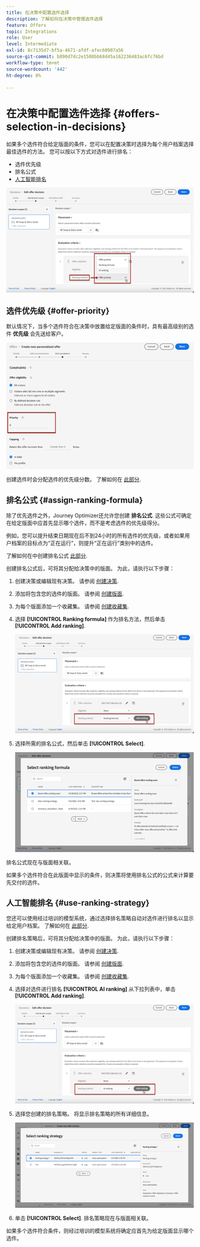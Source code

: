 ```yaml
---
title: 在决策中配置选件选择
description: 了解如何在决策中管理选件选择
feature: Offers
topic: Integrations
role: User
level: Intermediate
exl-id: 8c7135d7-bf5a-4671-afdf-afec60907a56
source-git-commit: b890d7dc2e1508bb68d45a162236483ac6fc76bd
workflow-type: tm+mt
source-wordcount: '442'
ht-degree: 0%

---
```


# 在决策中配置选件选择 {#offers-selection-in-decisions}

如果多个选件符合给定版面的条件，您可以在配置决策时选择为每个用户档案选择最佳选件的方法。 您可以按以下方式对选件进行排名：
* 选件优先级
* 排名公式
* [人工智能排名](#use-ranking-strategy)

![](../assets/offer-rank-by.png)

## 选件优先级 {#offer-priority}

默认情况下，当多个选件符合在决策中放置给定版面的条件时，具有最高级别的选件 **优先级** 会先送给客户。

![](../assets/offer-priority.png)

创建选件时会分配选件的优先级分数。 了解如何在 [此部分](../offer-library/creating-personalized-offers.md).

## 排名公式 {#assign-ranking-formula}

除了优先选件之外，Journey Optimizer还允许您创建 **排名公式**. 这些公式可确定在给定版面中应首先显示哪个选件，而不是考虑选件的优先级得分。

例如，您可以提升结束日期现在后不到24小时的所有选件的优先级，或者如果用户档案的目标点为“正在运行”，则提升“正在运行”类别中的选件。

了解如何在中创建排名公式 [此部分](../ranking/create-ranking-formulas.md).

创建排名公式后，可将其分配给决策中的版面。 为此，请执行以下步骤：

1. 创建决策或编辑现有决策。 请参阅 [创建决策](../offer-activities/create-offer-activities.md).

1. 添加将包含您的选件的版面。 请参阅 [创建版面](../offer-library/creating-placements.md).

1. 为每个版面添加一个收藏集。 请参阅 [创建收藏集](../offer-library/creating-collections.md).

1. 选择 **[!UICONTROL Ranking formula]** 作为排名方法，然后单击 **[!UICONTROL Add ranking]**.

   ![](../assets/offer-activity-ranking.png)

1. 选择所需的排名公式，然后单击 **[!UICONTROL Select]**.

   ![](../assets/ranking-selection.png)

排名公式现在与版面相关联。

如果多个选件符合在此版面中显示的条件，则决策将使用排名公式的公式来计算要先交付的选件。

## 人工智能排名 {#use-ranking-strategy}

<!--If you are an [Adobe Experience Platform](https://experienceleague.adobe.com/docs/experience-platform/landing/home.html){target="_blank"} user leveraging the **Offer Decisioning** application service,-->

您还可以使用经过培训的模型系统，通过选择排名策略自动对选件进行排名以显示给定用户档案。 了解如何在 [此部分](../ranking/create-ranking-strategies.md).

创建排名策略后，可将其分配给决策中的版面。 为此，请执行以下步骤：

1. 创建决策或编辑现有决策。 请参阅 [创建决策](../offer-activities/create-offer-activities.md).

1. 添加将包含您的选件的版面。 请参阅 [创建版面](../offer-library/creating-placements.md).

1. 为每个版面添加一个收藏集。 请参阅 [创建收藏集](../offer-library/creating-collections.md).

1. 选择对选件进行排名 **[!UICONTROL AI ranking]** 从下拉列表中，单击 **[!UICONTROL Add ranking]**.

   ![](../assets/ranking-selection-ai-ranking.png)

1. 选择您创建的排名策略。 将显示排名策略的所有详细信息。

   ![](../assets/ranking-selection-ai-ranking-selected.png)

1. 单击 **[!UICONTROL Select]**. 排名策略现在与版面相关联。

如果多个选件符合条件，则经过培训的模型系统将确定应首先为给定版面显示哪个选件。

